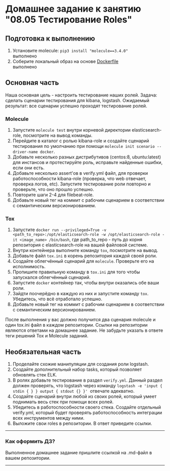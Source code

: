 # Домашнее задание к занятию "08.05 Тестирование Roles"

## Подготовка к выполнению
1. Установите molecule: `pip3 install "molecule==3.4.0"` </br>
выполнено
2. Соберите локальный образ на основе [Dockerfile](./Dockerfile)</br>
выполнено

## Основная часть

Наша основная цель - настроить тестирование наших ролей. Задача: сделать сценарии тестирования для kibana, logstash. Ожидаемый результат: все сценарии успешно проходят тестирование ролей.

### Molecule
1. Запустите  `molecule test` внутри корневой директории elasticsearch-role, посмотрите на вывод команды.
2. Перейдите в каталог с ролью kibana-role и создайте сценарий тестирования по умолчанию при помощи `molecule init scenario --driver-name docker`.
3. Добавьте несколько разных дистрибутивов (centos:8, ubuntu:latest) для инстансов и протестируйте роль, исправьте найденные ошибки, если они есть.
4. Добавьте несколько assert'ов в verify.yml файл, для проверки работоспособности kibana-role (проверка, что web отвечает, проверка логов, etc). Запустите тестирование роли повторно и проверьте, что оно прошло успешно.
5. Повторите шаги 2-4 для filebeat-role.
6. Добавьте новый тег на коммит с рабочим сценарием в соответствии с семантическим версионированием.

### Tox

1. Запустите `docker run --privileged=True -v <path_to_repo>:/opt/elasticsearch-role -w /opt/elasticsearch-role -it <image_name> /bin/bash`, где path_to_repo - путь до корня репозитория с elasticsearch-role на вашей файловой системе.
2. Внутри контейнера выполните команду `tox`, посмотрите на вывод.
3. Добавьте файл `tox.ini` в корень репозитория каждой своей роли.
4. Создайте облегчённый сценарий для `molecule`. Проверьте его на исполнимость.
5. Пропишите правильную команду в `tox.ini` для того чтобы запускался облегчённый сценарий.
6. Запустите `docker` контейнер так, чтобы внутри оказались обе ваши роли.
7. Зайдти поочерёдно в каждую из них и запустите команду `tox`. Убедитесь, что всё отработало успешно.
8. Добавьте новый тег на коммит с рабочим сценарием в соответствии с семантическим версионированием.

После выполнения у вас должно получится два сценария molecule и один tox.ini файл в каждом репозитории. Ссылки на репозитории являются ответами на домашнее задание. Не забудьте указать в ответе теги решений Tox и Molecule заданий.

## Необязательная часть

1. Проделайте схожие манипуляции для создания роли logstash.
2. Создайте дополнительный набор tasks, который позволяет обновлять стек ELK.
3. В ролях добавьте тестирование в раздел `verify.yml`. Данный раздел должен проверять, что logstash через команду `logstash -e 'input { stdin { } } output { stdout {} }'`  отвечате адекватно.
4. Создайте сценарий внутри любой из своих ролей, который умеет поднимать весь стек при помощи всех ролей.
5. Убедитесь в работоспособности своего стека. Создайте отдельный verify.yml, который будет проверять работоспособность интеграции всех инструментов между ними.
6. Выложите свои roles в репозитории. В ответ приведите ссылки.

---

### Как оформить ДЗ?

Выполненное домашнее задание пришлите ссылкой на .md-файл в вашем репозитории.

---
